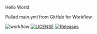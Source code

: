 Hello World

Pulled main.yml from GitHub for Workflow

![workflow](https://github.com/roberto-marin/sem/actions/workflows/main.yml/badge.svg)
[![LICENSE](https://img.shields.io/github/license/roberto-marin/sem.svg?style=flat-square)](https://github.com/roberto-marin/sem/blob/master/LICENSE)
[![Releases](https://img.shields.io/github/release/roberto-marin/sem/all.svg?style=flat-square)](https://github.com/roberto-marin/sem/releases)